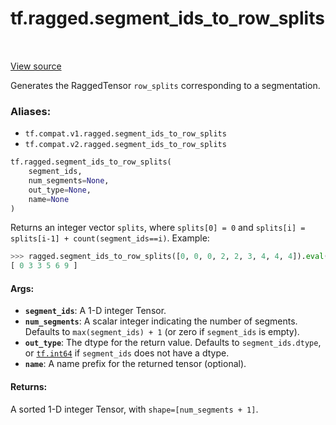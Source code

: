 <div itemscope itemtype="http://developers.google.com/ReferenceObject">
<meta itemprop="name" content="tf.ragged.segment_ids_to_row_splits" />
<meta itemprop="path" content="Stable" />
</div>

# tf.ragged.segment_ids_to_row_splits

<!-- Insert buttons -->

<table class="tfo-notebook-buttons tfo-api" align="left">
</table>

<a target="_blank" href="/code/stable/tensorflow/python/ops/ragged/segment_id_ops.py">View source</a>



<!-- Start diff -->
Generates the RaggedTensor `row_splits` corresponding to a segmentation.

### Aliases:

* `tf.compat.v1.ragged.segment_ids_to_row_splits`
* `tf.compat.v2.ragged.segment_ids_to_row_splits`


``` python
tf.ragged.segment_ids_to_row_splits(
    segment_ids,
    num_segments=None,
    out_type=None,
    name=None
)
```



<!-- Placeholder for "Used in" -->

Returns an integer vector `splits`, where `splits[0] = 0` and
`splits[i] = splits[i-1] + count(segment_ids==i)`.  Example:

```python
>>> ragged.segment_ids_to_row_splits([0, 0, 0, 2, 2, 3, 4, 4, 4]).eval()
[ 0 3 3 5 6 9 ]
```

#### Args:


* <b>`segment_ids`</b>: A 1-D integer Tensor.
* <b>`num_segments`</b>: A scalar integer indicating the number of segments.  Defaults
  to `max(segment_ids) + 1` (or zero if `segment_ids` is empty).
* <b>`out_type`</b>: The dtype for the return value.  Defaults to `segment_ids.dtype`,
  or <a href="../../tf.md#int64"><code>tf.int64</code></a> if `segment_ids` does not have a dtype.
* <b>`name`</b>: A name prefix for the returned tensor (optional).


#### Returns:

A sorted 1-D integer Tensor, with `shape=[num_segments + 1]`.
